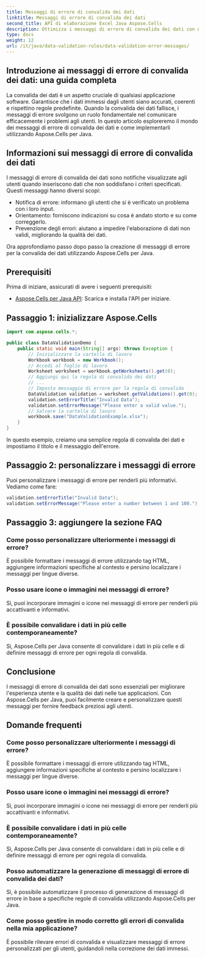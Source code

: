 ```yaml
---
title: Messaggi di errore di convalida dei dati
linktitle: Messaggi di errore di convalida dei dati
second_title: API di elaborazione Excel Java Aspose.Cells
description: Ottimizza i messaggi di errore di convalida dei dati con Aspose.Cells per Java. Impara a creare, personalizzare e migliorare l'esperienza utente.
type: docs
weight: 12
url: /it/java/data-validation-rules/data-validation-error-messages/
---
```


## Introduzione ai messaggi di errore di convalida dei dati: una guida completa

La convalida dei dati è un aspetto cruciale di qualsiasi applicazione software. Garantisce che i dati immessi dagli utenti siano accurati, coerenti e rispettino regole predefinite. Quando la convalida dei dati fallisce, i messaggi di errore svolgono un ruolo fondamentale nel comunicare efficacemente i problemi agli utenti. In questo articolo esploreremo il mondo dei messaggi di errore di convalida dei dati e come implementarli utilizzando Aspose.Cells per Java.

## Informazioni sui messaggi di errore di convalida dei dati

I messaggi di errore di convalida dei dati sono notifiche visualizzate agli utenti quando inseriscono dati che non soddisfano i criteri specificati. Questi messaggi hanno diversi scopi:

- Notifica di errore: informano gli utenti che si è verificato un problema con i loro input.
- Orientamento: forniscono indicazioni su cosa è andato storto e su come correggerlo.
- Prevenzione degli errori: aiutano a impedire l'elaborazione di dati non validi, migliorando la qualità dei dati.

Ora approfondiamo passo dopo passo la creazione di messaggi di errore per la convalida dei dati utilizzando Aspose.Cells per Java.

## Prerequisiti

Prima di iniziare, assicurati di avere i seguenti prerequisiti:

- [Aspose.Cells per Java API](https://releases.aspose.com/cells/java/): Scarica e installa l'API per iniziare.

## Passaggio 1: inizializzare Aspose.Cells

```java
import com.aspose.cells.*;

public class DataValidationDemo {
    public static void main(String[] args) throws Exception {
        // Inizializzare la cartella di lavoro
        Workbook workbook = new Workbook();
        // Accedi al foglio di lavoro
        Worksheet worksheet = workbook.getWorksheets().get(0);
        // Aggiungi qui la regola di convalida dei dati
        // ...
        // Imposta messaggio di errore per la regola di convalida
        DataValidation validation = worksheet.getValidations().get(0);
        validation.setErrorTitle("Invalid Data");
        validation.setErrorMessage("Please enter a valid value.");
        // Salvare la cartella di lavoro
        workbook.save("DataValidationExample.xlsx");
    }
}
```

In questo esempio, creiamo una semplice regola di convalida dei dati e impostiamo il titolo e il messaggio dell'errore.

## Passaggio 2: personalizzare i messaggi di errore

Puoi personalizzare i messaggi di errore per renderli più informativi. Vediamo come fare:

```java
validation.setErrorTitle("Invalid Data");
validation.setErrorMessage("Please enter a number between 1 and 100.");
```

## Passaggio 3: aggiungere la sezione FAQ

### Come posso personalizzare ulteriormente i messaggi di errore?

È possibile formattare i messaggi di errore utilizzando tag HTML, aggiungere informazioni specifiche al contesto e persino localizzare i messaggi per lingue diverse.

### Posso usare icone o immagini nei messaggi di errore?

Sì, puoi incorporare immagini o icone nei messaggi di errore per renderli più accattivanti e informativi.

### È possibile convalidare i dati in più celle contemporaneamente?

Sì, Aspose.Cells per Java consente di convalidare i dati in più celle e di definire messaggi di errore per ogni regola di convalida.

## Conclusione

I messaggi di errore di convalida dei dati sono essenziali per migliorare l'esperienza utente e la qualità dei dati nelle tue applicazioni. Con Aspose.Cells per Java, puoi facilmente creare e personalizzare questi messaggi per fornire feedback preziosi agli utenti.

## Domande frequenti

### Come posso personalizzare ulteriormente i messaggi di errore?

È possibile formattare i messaggi di errore utilizzando tag HTML, aggiungere informazioni specifiche al contesto e persino localizzare i messaggi per lingue diverse.

### Posso usare icone o immagini nei messaggi di errore?

Sì, puoi incorporare immagini o icone nei messaggi di errore per renderli più accattivanti e informativi.

### È possibile convalidare i dati in più celle contemporaneamente?

Sì, Aspose.Cells per Java consente di convalidare i dati in più celle e di definire messaggi di errore per ogni regola di convalida.

### Posso automatizzare la generazione di messaggi di errore di convalida dei dati?

Sì, è possibile automatizzare il processo di generazione di messaggi di errore in base a specifiche regole di convalida utilizzando Aspose.Cells per Java.

### Come posso gestire in modo corretto gli errori di convalida nella mia applicazione?

È possibile rilevare errori di convalida e visualizzare messaggi di errore personalizzati per gli utenti, guidandoli nella correzione dei dati immessi.